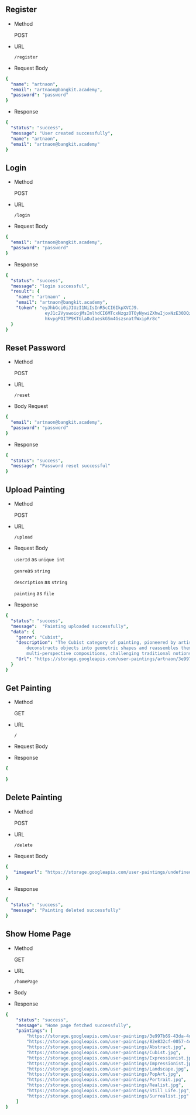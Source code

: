 ## Register
- Method

    POST
- URL

    `/register`

- Request Body

```yaml
{
  "name": "artnaon",
  "email": "artnaon@bangkit.academy",
  "password": "password"
}
```

- Response

```yaml
{
  "status": "success",
  "message": "User created successfully",
  "name": "artnaon",
  "email": "artnaon@bangkit.academy"
}
```

## Login
- Method

  POST

- URL

  `/login`

- Request Body 

```yaml 
{
  "email": "artnaon@bangkit.academy",
  "password": "password"
}
```

- Response

```yaml
{
  "status": "success",
  "message": "login successful",
  "result": {
    "name": "artnaon" ,
    "email": "artnaon@bangkit.academy",
    "token": "eyJhbGci0iJIUzI1NiIsInR5cCI6IkpXVCJ9.
               eyJ1c2VyswoiojMsImlhdCI6MTcxNzgzOTOyNywiZXhwIjoxNzE30DQzMDI310.
               hkvpgPOITP9KTGlaOuIaeskGSm4GszsnatfWxipRr8c"
  }
}
```

## Reset Password
- Method

  POST

- URL

  `/reset`

- Body Request

```yaml
{
  "email": "artnaon@bangkit.academy",
  "password": "password"
}
```

- Response

```yaml
{
  "status": "success",
  "message": "Password reset successful"
}
```

## Upload Painting
- Method

  POST

- URL

  `/upload`

- Request Body 

  `userId` as `unique int`

  `genre`as `string`

  `description` as `string`

  `painting` as `file`

- Response

``` yaml
{
  "status": "success",
  "message":  "Painting uploaded successfully",
  "data": {
    "genre": "Cubist",
    "description": "The Cubist category of painting, pioneered by artists like Picasso and Braque,
        deconstructs objects into geometric shapes and reassembles them in fragmented,
        multi-perspective compositions, challenging traditional notions of perspective and form.",
    "Url": "https://storage.googleapis.com/user-paintings/artnaon/3e997b69-43da-4da0-845d-09db84eca5ff-81657@bb-1652-4605-b8bd-feff20e207bd.jpg"
  }
}
```

## Get Painting
- Method

  GET

- URL

  `/`

- Request Body 




- Response

``` yaml
{
 
}
```

## Delete Painting
- Method

  POST

- URL

  `/delete`

- Request Body 

``` yaml
{
   "imageurl": "https://storage.googleapis.com/user-paintings/undefined/0ce7b9ef-83a5-4053-bc03-3956fc8b47f5-82e01801-73f4-47af-b72a-038a32d832bd.jpg"
}
```

- Response

``` yaml
{
  "status": "success",
  "message": "Painting deleted successfully"
}
```
## Show Home Page
- Method

  GET

- URL

  `/homePage`

- Body 



- Response

```yaml
{
    "status": "success",
    "message": "Home page fetched successfully",
    "paintings": [
        "https://storage.googleapis.com/user-paintings/3e997b69-43da-4da0-845d-09db84eca5ff-816570bb-1652-4605-b8bd-feff20e207bd.jpg",
        "https://storage.googleapis.com/user-paintings/82e832cf-0057-4cfa-8672-2605965d7d76-c6cbbf1e-5dc2-4a16-b4b8-24467e123a5e.jpg",
        "https://storage.googleapis.com/user-paintings/Abstract.jpg",
        "https://storage.googleapis.com/user-paintings/Cubist.jpg",
        "https://storage.googleapis.com/user-paintings/Expressionist.jpg",
        "https://storage.googleapis.com/user-paintings/Impressionist.jpg",
        "https://storage.googleapis.com/user-paintings/Landscape.jpg",
        "https://storage.googleapis.com/user-paintings/PopArt.jpg",
        "https://storage.googleapis.com/user-paintings/Portrait.jpg",
        "https://storage.googleapis.com/user-paintings/Realist.jpg",
        "https://storage.googleapis.com/user-paintings/Still_Life.jpg",
        "https://storage.googleapis.com/user-paintings/Surrealist.jpg"
    ]
}
```